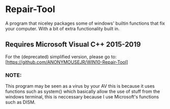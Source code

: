 # Repair-Tool

A program that niceley packages some of windows' builtin functions that fix your computer. With a bit of extra functionality built in.

## Requires Microsoft Visual C++ 2015-2019

For the (deprecated) simplified version, please go to: [https://github.com/ANONYMOUSEJR/WIN10-Repair-Tool]

### NOTE:
This program may be seen as a virus by your AV this is because it uses functions such as system() which basically allow the use of stuff from the windows terminal, this is neccessary because I use Microsoft's functions such as DISM.
